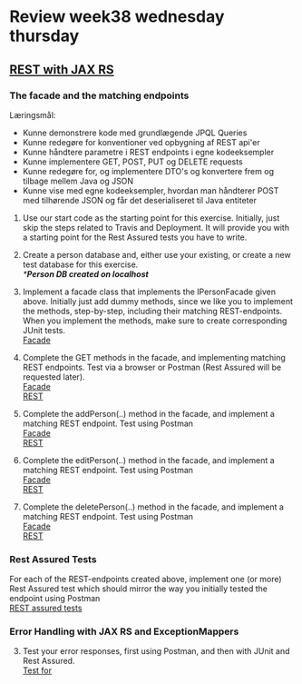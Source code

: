 # Review week38 wednesday thursday  

## [REST with JAX RS](https://docs.google.com/document/d/19km0ZoaAX0k_stnYOWfAZPd4wXbTGMWhme1xZopj-PA/edit#)  
### The facade and the matching endpoints
Læringsmål:

  * Kunne demonstrere kode med grundlægende JPQL Queries  
  * Kunne redegøre for konventioner ved opbygning af REST api'er  
  * Kunne håndtere parametre i REST endpoints i egne kodeeksempler  
  * Kunne implementere GET, POST, PUT og DELETE requests  
  * Kunne redegøre for, og implementere DTO's og konvertere frem og tilbage mellem Java og JSON  
  * Kunne vise med egne kodeeksempler, hvordan man håndterer POST med tilhørende JSON og får det deserialiseret til Java entiteter
 

 1) Use our start code as the starting point for this exercise. Initially, just skip the steps related to Travis and Deployment. It will provide you with a starting point for the Rest Assured tests you have to write.  

 2) Create a person database and, either use your existing, or create a new test database for this exercise.  
_***Person DB created on localhost**_

 3) Implement a facade class that implements the IPersonFacade given above. Initially just add dummy methods, since we like you to implement the methods, step-by-step, including their matching REST-endpoints. When you implement the methods, make sure to create corresponding JUnit tests.  
[Facade](https://github.com/cph-ms782/review_week38_wednesday_thursday/blob/master/The-facade-and-the-matching-endpoints/src/main/java/facades/PersonFacade.java)  

 4) Complete the GET methods in the facade, and implementing matching REST endpoints. Test via a browser or Postman (Rest Assured will be requested later).  
 [Facade](https://github.com/cph-ms782/review_week38_wednesday_thursday/blob/36f8cb6a6383d0e33e637f8983d4668a8534e855/The-facade-and-the-matching-endpoints/src/main/java/facades/PersonFacade.java#L69)  
 [REST](https://github.com/cph-ms782/review_week38_wednesday_thursday/blob/36f8cb6a6383d0e33e637f8983d4668a8534e855/The-facade-and-the-matching-endpoints/src/main/java/rest/PersonResource.java#L28)  

 5) Complete the addPerson(..) method in the facade, and implement a matching REST endpoint. Test using Postman  
 [Facade](https://github.com/cph-ms782/review_week38_wednesday_thursday/blob/36f8cb6a6383d0e33e637f8983d4668a8534e855/The-facade-and-the-matching-endpoints/src/main/java/facades/PersonFacade.java#L41)  
 [REST](https://github.com/cph-ms782/review_week38_wednesday_thursday/blob/36f8cb6a6383d0e33e637f8983d4668a8534e855/The-facade-and-the-matching-endpoints/src/main/java/rest/PersonResource.java#L50)  

 6) Complete the editPerson(..) method in the facade, and implement a matching REST endpoint. Test using Postman  
 [Facade](https://github.com/cph-ms782/review_week38_wednesday_thursday/blob/36f8cb6a6383d0e33e637f8983d4668a8534e855/The-facade-and-the-matching-endpoints/src/main/java/facades/PersonFacade.java#L91)  
 [REST](https://github.com/cph-ms782/review_week38_wednesday_thursday/blob/36f8cb6a6383d0e33e637f8983d4668a8534e855/The-facade-and-the-matching-endpoints/src/main/java/rest/PersonResource.java#L59)  
  
 7)  Complete the deletePerson(..) method in the facade, and implement a matching REST endpoint. Test using Postman  
 [Facade](https://github.com/cph-ms782/review_week38_wednesday_thursday/blob/36f8cb6a6383d0e33e637f8983d4668a8534e855/The-facade-and-the-matching-endpoints/src/main/java/facades/PersonFacade.java#L55)  
 [REST](https://github.com/cph-ms782/review_week38_wednesday_thursday/blob/36f8cb6a6383d0e33e637f8983d4668a8534e855/The-facade-and-the-matching-endpoints/src/main/java/rest/PersonResource.java#L69)  

### Rest Assured Tests  
For each of the REST-endpoints created above, implement one (or more) Rest Assured test which should mirror the way you initially tested the endpoint using Postman  
[REST assured tests](https://github.com/cph-ms782/review_week38_wednesday_thursday/blob/e2aeff08bd2bb68492d4b4cd8620477e905111a3/The-facade-and-the-matching-endpoints/src/test/java/rest/PersonResourceTest.java#L95)  


### Error Handling with JAX RS and ExceptionMappers  
3) Test your error responses, first using Postman, and then with JUnit and Rest Assured.  
[Test for ]()



